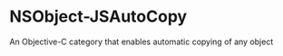 NSObject-JSAutoCopy
===================

An Objective-C category that enables automatic copying of any object
